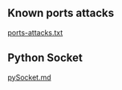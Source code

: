 ## Known ports attacks

[ports-attacks.txt](ports-attacks.txt)

## Python Socket

[pySocket.md](pySocket.md)